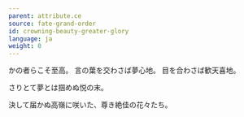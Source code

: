 ```yaml
---
parent: attribute.ce
source: fate-grand-order
id: crowning-beauty-greater-glory
language: ja
weight: 0
---
```


かの者らこそ至高。
言の葉を交わさば夢心地。
目を合わさば歓天喜地。

さりとて夢とは掴めぬ悦の末。

決して届かぬ高嶺に咲いた、尊き絶佳の花々たち。
